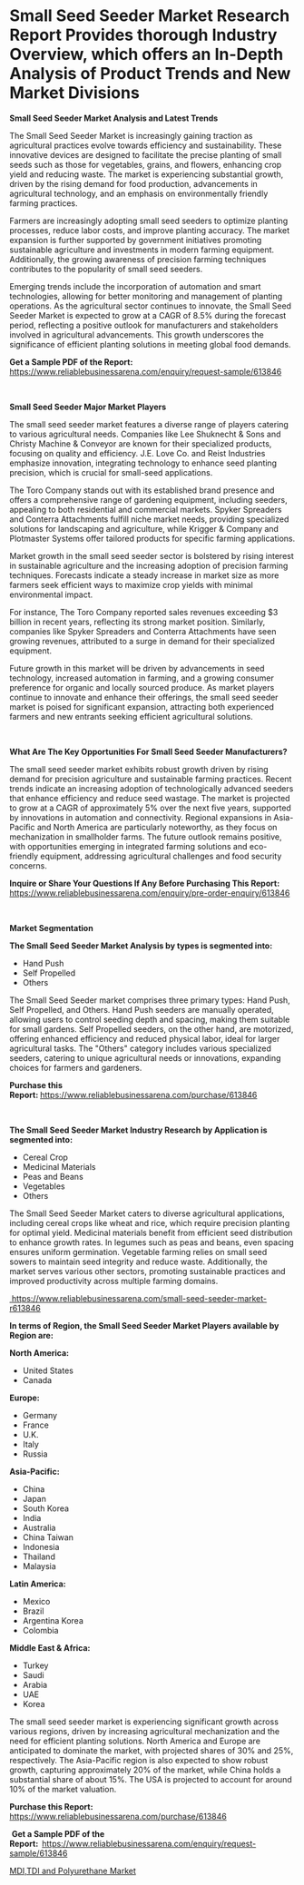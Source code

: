 <p><h1>Small Seed Seeder Market Research Report Provides thorough Industry Overview, which offers an In-Depth Analysis of Product Trends and New Market Divisions</h1></p><p><strong>Small Seed Seeder Market Analysis and Latest Trends</strong></p>
<p><p>The Small Seed Seeder Market is increasingly gaining traction as agricultural practices evolve towards efficiency and sustainability. These innovative devices are designed to facilitate the precise planting of small seeds such as those for vegetables, grains, and flowers, enhancing crop yield and reducing waste. The market is experiencing substantial growth, driven by the rising demand for food production, advancements in agricultural technology, and an emphasis on environmentally friendly farming practices.</p><p>Farmers are increasingly adopting small seed seeders to optimize planting processes, reduce labor costs, and improve planting accuracy. The market expansion is further supported by government initiatives promoting sustainable agriculture and investments in modern farming equipment. Additionally, the growing awareness of precision farming techniques contributes to the popularity of small seed seeders.</p><p>Emerging trends include the incorporation of automation and smart technologies, allowing for better monitoring and management of planting operations. As the agricultural sector continues to innovate, the Small Seed Seeder Market is expected to grow at a CAGR of 8.5% during the forecast period, reflecting a positive outlook for manufacturers and stakeholders involved in agricultural advancements. This growth underscores the significance of efficient planting solutions in meeting global food demands.</p></p>
<p><strong>Get a Sample PDF of the Report:&nbsp;</strong> <a href="https://www.reliablebusinessarena.com/enquiry/request-sample/613846?utm_campaign=3562&utm_medium=2&utm_source=Github&utm_content=ia&utm_term=24032025&utm_id=small-seed-seeder">https://www.reliablebusinessarena.com/enquiry/request-sample/613846</a></p>
<p>&nbsp;</p>
<p><strong>Small Seed Seeder Major Market Players</strong></p>
<p><p>The small seed seeder market features a diverse range of players catering to various agricultural needs. Companies like Lee Shuknecht & Sons and Christy Machine & Conveyor are known for their specialized products, focusing on quality and efficiency. J.E. Love Co. and Reist Industries emphasize innovation, integrating technology to enhance seed planting precision, which is crucial for small-seed applications.</p><p>The Toro Company stands out with its established brand presence and offers a comprehensive range of gardening equipment, including seeders, appealing to both residential and commercial markets. Spyker Spreaders and Conterra Attachments fulfill niche market needs, providing specialized solutions for landscaping and agriculture, while Krigger & Company and Plotmaster Systems offer tailored products for specific farming applications.</p><p>Market growth in the small seed seeder sector is bolstered by rising interest in sustainable agriculture and the increasing adoption of precision farming techniques. Forecasts indicate a steady increase in market size as more farmers seek efficient ways to maximize crop yields with minimal environmental impact.</p><p>For instance, The Toro Company reported sales revenues exceeding $3 billion in recent years, reflecting its strong market position. Similarly, companies like Spyker Spreaders and Conterra Attachments have seen growing revenues, attributed to a surge in demand for their specialized equipment.</p><p>Future growth in this market will be driven by advancements in seed technology, increased automation in farming, and a growing consumer preference for organic and locally sourced produce. As market players continue to innovate and enhance their offerings, the small seed seeder market is poised for significant expansion, attracting both experienced farmers and new entrants seeking efficient agricultural solutions.</p></p>
<p>&nbsp;</p>
<p><strong>What Are The Key Opportunities For Small Seed Seeder Manufacturers?</strong></p>
<p><p>The small seed seeder market exhibits robust growth driven by rising demand for precision agriculture and sustainable farming practices. Recent trends indicate an increasing adoption of technologically advanced seeders that enhance efficiency and reduce seed wastage. The market is projected to grow at a CAGR of approximately 5% over the next five years, supported by innovations in automation and connectivity. Regional expansions in Asia-Pacific and North America are particularly noteworthy, as they focus on mechanization in smallholder farms. The future outlook remains positive, with opportunities emerging in integrated farming solutions and eco-friendly equipment, addressing agricultural challenges and food security concerns.</p></p>
<p><strong>Inquire or Share Your Questions If Any Before Purchasing This Report:</strong> <a href="https://www.reliablebusinessarena.com/enquiry/pre-order-enquiry/613846?utm_campaign=3562&utm_medium=2&utm_source=Github&utm_content=ia&utm_term=24032025&utm_id=small-seed-seeder">https://www.reliablebusinessarena.com/enquiry/pre-order-enquiry/613846</a></p>
<p>&nbsp;</p>
<p><strong>Market Segmentation</strong></p>
<p><strong>The Small Seed Seeder Market Analysis by types is segmented into:</strong></p>
<p><ul><li>Hand Push</li><li>Self Propelled</li><li>Others</li></ul></p>
<p><p>The Small Seed Seeder market comprises three primary types: Hand Push, Self Propelled, and Others. Hand Push seeders are manually operated, allowing users to control seeding depth and spacing, making them suitable for small gardens. Self Propelled seeders, on the other hand, are motorized, offering enhanced efficiency and reduced physical labor, ideal for larger agricultural tasks. The "Others" category includes various specialized seeders, catering to unique agricultural needs or innovations, expanding choices for farmers and gardeners.</p></p>
<p><strong>Purchase this Report:&nbsp;</strong><a href="https://www.reliablebusinessarena.com/purchase/613846?utm_campaign=3562&utm_medium=2&utm_source=Github&utm_content=ia&utm_term=24032025&utm_id=small-seed-seeder">https://www.reliablebusinessarena.com/purchase/613846</a></p>
<p>&nbsp;</p>
<p><strong>The Small Seed Seeder Market Industry Research by Application is segmented into:</strong></p>
<p><ul><li>Cereal Crop</li><li>Medicinal Materials</li><li>Peas and Beans</li><li>Vegetables</li><li>Others</li></ul></p>
<p><p>The Small Seed Seeder Market caters to diverse agricultural applications, including cereal crops like wheat and rice, which require precision planting for optimal yield. Medicinal materials benefit from efficient seed distribution to enhance growth rates. In legumes such as peas and beans, even spacing ensures uniform germination. Vegetable farming relies on small seed sowers to maintain seed integrity and reduce waste. Additionally, the market serves various other sectors, promoting sustainable practices and improved productivity across multiple farming domains.</p></p>
<p><a href="https://www.reliablebusinessarena.com/small-seed-seeder-market-r613846?utm_campaign=3562&utm_medium=2&utm_source=Github&utm_content=ia&utm_term=24032025&utm_id=small-seed-seeder">&nbsp;https://www.reliablebusinessarena.com/small-seed-seeder-market-r613846</a></p>
<p><strong>In terms of Region, the Small Seed Seeder Market Players available by Region are:</strong></p>
<p>
    <p> <strong> North America: </strong>
        <ul>
            <li>United States</li>
            <li>Canada</li>
        </ul>
        </p> 
    <p> <strong> Europe: </strong>
        <ul>
            <li>Germany</li>
            <li>France</li>
            <li>U.K.</li>
            <li>Italy</li>
            <li>Russia</li>
        </ul>
        </p> 
    <p> <strong> Asia-Pacific: </strong>
        <ul>
            <li>China</li>
            <li>Japan</li>
            <li>South Korea</li>
            <li>India</li>
            <li>Australia</li>
            <li>China Taiwan</li>
            <li>Indonesia</li>
            <li>Thailand</li>
            <li>Malaysia</li>
        </ul>
        </p> 
    <p> <strong> Latin America: </strong>
        <ul>
            <li>Mexico</li>
            <li>Brazil</li>
            <li>Argentina Korea</li>
            <li>Colombia</li>
        </ul>
        </p> 
    <p> <strong> Middle East & Africa: </strong>
        <ul>
            <li>Turkey</li>
            <li>Saudi</li>
            <li>Arabia</li>
            <li>UAE</li>
            <li>Korea</li>
        </ul>
    </p>
    </p>
<p><p>The small seed seeder market is experiencing significant growth across various regions, driven by increasing agricultural mechanization and the need for efficient planting solutions. North America and Europe are anticipated to dominate the market, with projected shares of 30% and 25%, respectively. The Asia-Pacific region is also expected to show robust growth, capturing approximately 20% of the market, while China holds a substantial share of about 15%. The USA is projected to account for around 10% of the market valuation.</p></p>
<p><strong>Purchase this Report: </strong><a href="https://www.reliablebusinessarena.com/purchase/613846?utm_campaign=3562&utm_medium=2&utm_source=Github&utm_content=ia&utm_term=24032025&utm_id=small-seed-seeder">https://www.reliablebusinessarena.com/purchase/613846</a></p>
<p>&nbsp;<strong>Get a Sample PDF of the Report:&nbsp;&nbsp;</strong><a href="https://www.reliablebusinessarena.com/enquiry/request-sample/613846?utm_campaign=3562&utm_medium=2&utm_source=Github&utm_content=ia&utm_term=24032025&utm_id=small-seed-seeder">https://www.reliablebusinessarena.com/enquiry/request-sample/613846</a></p>
<p><strong></strong></p>
<p><p><a href="https://github.com/haimamuirev8/Market-Research-Report-List-1/blob/main/mditdi-and-polyurethane-market.md?utm_campaign=3562&utm_medium=2&utm_source=Github&utm_content=ia&utm_term=24032025&utm_id=small-seed-seeder">MDI,TDI and Polyurethane Market</a></p></p>